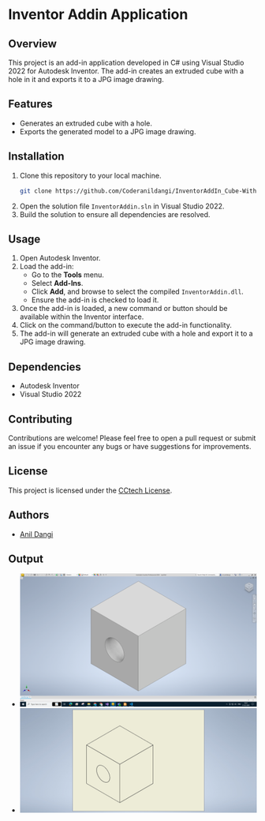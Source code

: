 # Inventor Addin Application

## Overview
This project is an add-in application developed in C# using Visual Studio 2022 for Autodesk Inventor. The add-in creates an extruded cube with a hole in it and exports it to a JPG image drawing.

## Features
- Generates an extruded cube with a hole.
- Exports the generated model to a JPG image drawing.

## Installation
1. Clone this repository to your local machine.
   ```bash
   git clone https://github.com/Coderanildangi/InventorAddIn_Cube-With-Hole.git
   ```
2. Open the solution file `InventorAddin.sln` in Visual Studio 2022.
3. Build the solution to ensure all dependencies are resolved.

## Usage
1. Open Autodesk Inventor.
2. Load the add-in:
   - Go to the **Tools** menu.
   - Select **Add-Ins**.
   - Click **Add**, and browse to select the compiled `InventorAddin.dll`.
   - Ensure the add-in is checked to load it.
3. Once the add-in is loaded, a new command or button should be available within the Inventor interface.
4. Click on the command/button to execute the add-in functionality.
5. The add-in will generate an extruded cube with a hole and export it to a JPG image drawing.

## Dependencies
- Autodesk Inventor
- Visual Studio 2022

## Contributing
Contributions are welcome! Please feel free to open a pull request or submit an issue if you encounter any bugs or have suggestions for improvements.

## License
This project is licensed under the [CCtech License](LICENSE).

## Authors
- [Anil Dangi](https://github.com/Coderanildangi)

## Output
- ![alt text](<Screenshot (63).png>)
- ![alt text](DrawingImage.jpg)

